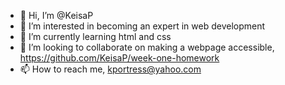 - 👋 Hi, I’m @KeisaP
- 👀 I’m interested in becoming an expert in web development
- 🌱 I’m currently learning html and css
- 💞️ I’m looking to collaborate on making a webpage accessible, https://github.com/KeisaP/week-one-homework
- 📫 How to reach me, kportress@yahoo.com

<!---
KeisaP/KeisaP is a ✨ special ✨ repository because its `README.md` (this file) appears on your GitHub profile.
You can click the Preview link to take a look at your changes.
--->
